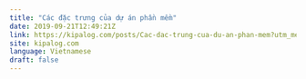```yaml
---
title: "Các đặc trưng của dự án phần mềm"
date: 2019-09-21T12:49:21Z
link: https://kipalog.com/posts/Cac-dac-trung-cua-du-an-phan-mem?utm_medium=RSS&utm_source=news.12bit.vn
site: kipalog.com
language: Vietnamese
draft: false
---
```

